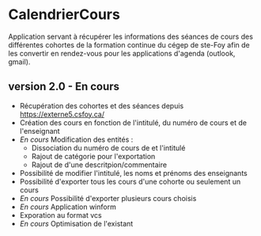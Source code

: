 # CalendrierCours

Application servant à récupérer les informations des séances de cours des différentes cohortes de la formation continue du cégep de ste-Foy afin de les convertir en rendez-vous pour les applications d'agenda (outlook, gmail).

## version 2.0 - En cours

 - Récupération des cohortes et des séances depuis https://externe5.csfoy.ca/
 - Création des cours en fonction de l'intitulé, du numéro de cours et de l'enseignant
 - <em>En cours</em> Modification des entités :
    - Dissociation du numéro de cours de et l'intitulé
    - Rajout de catégorie pour l'exportation
    - Rajout de d'une descritpion/commentaire
 - Possibilité de modifier l'intitulé, les noms et prénoms des enseignants
 - Possibilité d'exporter tous les cours d'une cohorte ou seulement un cours
 - <em>En cours</em> Possibilité d'exporter plusieurs cours choisis
 - <em>En cours</em> Application winform
 - Exporation au format vcs
 - <em>En cours</em> Optimisation de l'existant